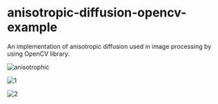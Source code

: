 # anisotropic-diffusion-opencv-example
An implementation of anisotropic diffusion used in image processing by using OpenCV library. 


![anisotrophic](https://user-images.githubusercontent.com/16494485/46584998-0e001d00-ca6b-11e8-94bc-4390fedceab4.png)
<br/>

![1](https://user-images.githubusercontent.com/16494485/46585047-d47be180-ca6b-11e8-8721-a1f6e35cbebf.png) 
<br/>

![2](https://user-images.githubusercontent.com/16494485/46585049-d9d92c00-ca6b-11e8-9d60-ec50f18e1e6f.png)
<br/>

